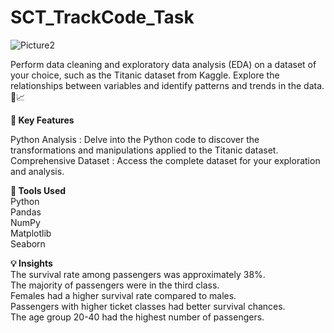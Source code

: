  # SCT_TrackCode_Task



![Picture2](https://github.com/user-attachments/assets/fd19a6cc-2d6e-4e7c-bc91-1c179ac54c5f)





Perform data cleaning and exploratory data analysis (EDA) on a dataset of your choice, such as the Titanic dataset from Kaggle. Explore the relationships between variables and identify patterns and trends in the data.  🚢📈


<b> 🚀 Key Features </b> 
<br>  

Python Analysis : Delve into the Python code to discover the transformations and manipulations applied to the Titanic dataset.
Comprehensive Dataset : Access the complete dataset for your exploration and analysis.

<b> 🧰 Tools Used </b>
<br>
Python
<br>
Pandas
<br>
NumPy
<br>
Matplotlib
<br>
Seaborn

<b> 💡 Insights </b>
<br>
The survival rate among passengers was approximately 38%.
<br>
The majority of passengers were in the third class.
<br>
Females had a higher survival rate compared to males.
<br>
Passengers with higher ticket classes had better survival chances.
<br>
The age group 20-40 had the highest number of passengers.



